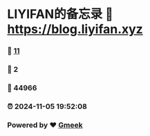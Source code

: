 # LIYIFAN的备忘录 :link: https://blog.liyifan.xyz 
### :page_facing_up: [11](https://blog.liyifan.xyz/tag.html) 
### :speech_balloon: 2 
### :hibiscus: 44966 
### :alarm_clock: 2024-11-05 19:52:08 
### Powered by :heart: [Gmeek](https://github.com/Meekdai/Gmeek)
